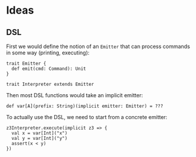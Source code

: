 # Ideas

## DSL

First we would define the notion of an `Emitter` that can
process commands in some way (printing, executing):

    trait Emitter {
      def emit(cmd: Command): Unit
    }

    trait Interpreter extends Emitter

    
Then most DSL functions would take an implicit emitter:

    def var[A](prefix: String)(implicit emitter: Emitter) = ???

To actually use the DSL, we need to start from a concrete emitter:

    z3Interpreter.execute(implicit z3 => {
      val x = var[Int]("x")
      val y = var[Int]("y")
      assert(x < y)
    })
